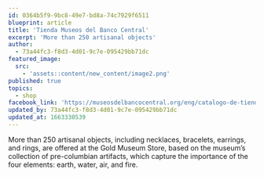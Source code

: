 ```yaml
---
id: 0364b5f9-9bc8-49e7-bd8a-74c7929f6511
blueprint: article
title: 'Tienda Museos del Banco Central'
excerpt: 'More than 250 artisanal objects'
author:
  - 73a44fc3-f8d3-4d01-9c7e-095429bb71dc
featured_image:
  src:
    - 'assets::content/new_content/image2.png'
published: true
topics:
  - shop
facebook_link: 'https://museosdelbancocentral.org/eng/catalogo-de-tienda/'
updated_by: 73a44fc3-f8d3-4d01-9c7e-095429bb71dc
updated_at: 1663330539
---
```

More than 250 artisanal objects, including necklaces, bracelets, earrings, and rings, are offered at the Gold Museum Store, based on the museum’s collection of pre-columbian artifacts, which capture the importance of the four elements: earth, water, air, and fire.